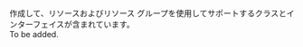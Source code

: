 <Namespace Name="Microsoft.Azure.Management.ResourceManager.Fluent">
  <Docs>
    <summary>作成して、リソースおよびリソース グループを使用してサポートするクラスとインターフェイスが含まれています。</summary> 
    <remarks>To be added.</remarks>
  </Docs>
</Namespace>
